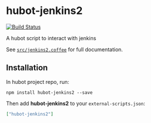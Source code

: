 # hubot-jenkins2
[![Build Status](https://travis-ci.org/simonjohansson/hubot-jenkins2.svg?branch=master)](https://travis-ci.org/simonjohansson/hubot-jenkins2)

A hubot script to interact with jenkins

See [`src/jenkins2.coffee`](src/jenkins2.coffee) for full documentation.

## Installation

In hubot project repo, run:

`npm install hubot-jenkins2 --save`

Then add **hubot-jenkins2** to your `external-scripts.json`:

```json
["hubot-jenkins2"]
```
